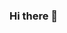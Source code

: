 ### Hi there 👋

<!--
**Mind-Bender/Mind-Bender** is a ✨ _special_ ✨ repository because its `README.md` (this file) appears on your GitHub profile.

Here are some ideas to get you started:

- 🔭 I’m currently working on my course project
- 🌱 I’m currently learning JavaScript and React
